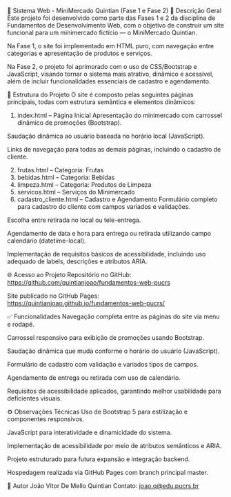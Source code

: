 🛒 Sistema Web - MiniMercado Quintian (Fase 1 e Fase 2)
📌 Descrição Geral
Este projeto foi desenvolvido como parte das Fases 1 e 2 da disciplina de Fundamentos de Desenvolvimento Web, com o objetivo de construir um site funcional para um minimercado fictício — o MiniMercado Quintian.

Na Fase 1, o site foi implementado em HTML puro, com navegação entre categorias e apresentação de produtos e serviços.

Na Fase 2, o projeto foi aprimorado com o uso de CSS/Bootstrap e JavaScript, visando tornar o sistema mais atrativo, dinâmico e acessível, além de incluir funcionalidades essenciais de cadastro e agendamento.

📁 Estrutura do Projeto
O site é composto pelas seguintes páginas principais, todas com estrutura semântica e elementos dinâmicos:

1. index.html – Página Inicial
Apresentação do minimercado com carrossel dinâmico de promoções (Bootstrap).

Saudação dinâmica ao usuário baseada no horário local (JavaScript).

Links de navegação para todas as demais páginas, incluindo o cadastro de cliente.

2. frutas.html – Categoria: Frutas
3. bebidas.html – Categoria: Bebidas
4. limpeza.html – Categoria: Produtos de Limpeza
5. servicos.html – Serviços do Minimercado
6. cadastro_cliente.html – Cadastro e Agendamento
Formulário completo para cadastro do cliente com campos variados e validações.

Escolha entre retirada no local ou tele-entrega.

Agendamento de data e hora para entrega ou retirada utilizando campo calendário (datetime-local).

Implementação de requisitos básicos de acessibilidade, incluindo uso adequado de labels, descrições e atributos ARIA.

🌐 Acesso ao Projeto
Repositório no GitHub:
https://github.com/quintianjoao/fundamentos-web-pucrs

Site publicado no GitHub Pages:
https://quintianjoao.github.io/fundamentos-web-pucrs/

✅ Funcionalidades
Navegação completa entre as páginas do site via menu e rodapé.

Carrossel responsivo para exibição de promoções usando Bootstrap.

Saudação dinâmica que muda conforme o horário do usuário (JavaScript).

Formulário de cadastro com validação e variados tipos de campos.

Agendamento de entrega ou retirada com uso de calendário.

Requisitos de acessibilidade aplicados, garantindo melhor usabilidade para deficientes visuais.

⚙️ Observações Técnicas
Uso de Bootstrap 5 para estilização e componentes responsivos.

JavaScript para interatividade e dinamicidade do sistema.

Implementação de acessibilidade por meio de atributos semânticos e ARIA.

Projeto estruturado para futura expansão e integração backend.

Hospedagem realizada via GitHub Pages com branch principal master.

👤 Autor
João Vitor De Mello Quintian
Contato: joao.q@edu.pucrs.br
